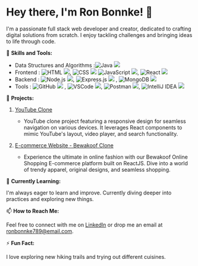 # Hey there, I'm Ron Bonnke! 👋

I'm a passionate full stack web developer and creator, dedicated to crafting digital solutions from scratch. I enjoy tackling challenges and bringing ideas to life through code.

🚀 **Skills and Tools:**

- Data Structures and Algorithms :![Java](https://img.shields.io/badge/-Java-orange?logo=java&logoColor=white) <img src="https://img.icons8.com/color/48/000000/java-coffee-cup-logo.png"/> 
- Frontend : ![HTML](https://img.shields.io/badge/-HTML-orange?logo=html5&logoColor=white) <img src="https://img.icons8.com/color/48/000000/html-5--v1.png"/>,  ![CSS](https://img.shields.io/badge/-CSS-blue?logo=css3&logoColor=white) <img src="https://img.icons8.com/color/48/000000/css3.png"/> ![JavaScript](https://img.shields.io/badge/-JavaScript-yellow?logo=javascript&logoColor=white) <img src="https://img.icons8.com/color/48/000000/javascript--v2.png"/>, ![React](https://img.shields.io/badge/-React-blue?logo=react&logoColor=white) <img src="https://img.icons8.com/color/48/000000/react-native.png"/>
- Backend : ![Node.js](https://img.shields.io/badge/-Node.js-green?logo=node.js&logoColor=white) <img src="https://img.icons8.com/color/48/000000/nodejs.png"/>, ![Express.js](https://img.shields.io/badge/-Express.js-lightgrey?logo=javascript&logoColor=white) <img src="https://img.icons8.com/color/48/000000/express.png"/> ,  ![MongoDB](https://img.shields.io/badge/-MongoDB-green?logo=mongodb&logoColor=white)  <img src="https://img.icons8.com/color/48/000000/mongodb.png"/>
- Tools : ![GitHub](https://img.shields.io/badge/-GitHub-black?logo=github&logoColor=white) <img src="https://img.icons8.com/ios/50/000000/github--v1.png"/>  , ![VSCode](https://img.shields.io/badge/-VSCode-blue?logo=visual-studio-code&logoColor=white) <img src="https://img.icons8.com/color/48/000000/visual-studio-code-2019.png"/>, ![Postman](https://img.shields.io/badge/-Postman-orange?logo=postman&logoColor=white) <img src="https://img.icons8.com/color/48/000000/postman-api.png"/>,  ![IntelliJ IDEA](https://img.shields.io/badge/-IntelliJ%20IDEA-black?logo=intellij-idea&logoColor=white) <img src="https://img.icons8.com/color/48/000000/intellij-idea.png"/>



💼 **Projects:**

1. [YouTube Clone](https://tiny-sopapillas-788139.netlify.app/)
   - YouTube clone project featuring a responsive design for seamless navigation on various devices. It leverages React components to mimic YouTube's layout, video player, and search functionality.

2. [E-commerce Website - Bewakoof Clone](https://fabulous-basbousa-94a726.netlify.app/)
   - Experience the ultimate in online fashion with our Bewakoof Online Shopping E-commerce platform built on ReactJS. Dive into a world of trendy apparel, original designs, and seamless shopping.

🌱 **Currently Learning:**

I'm always eager to learn and improve. Currently diving deeper into practices and exploring new things.

📫 **How to Reach Me:**

Feel free to connect with me on [LinkedIn](https://www.linkedin.com/in/ron-bonnke-34275426a/overlay/about-this-profile/) or drop me an email at [ronbonnke789@email.com](mailto:ronbonnke789@email.com).

⚡ **Fun Fact:**

I love exploring new hiking trails and trying out different cuisines.

<!-- Feel free to use or modify this template! -->
